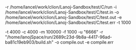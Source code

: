 -r
/home/lancel/work/clion/Lanoj-Sandbox/test/C/run
-i
/home/lancel/work/clion/Lanoj-Sandbox/test/C/test.in
-o
/home/lancel/work/clion/Lanoj-Sandbox/test/C/test.out
-e
/home/lancel/work/clion/Lanoj-Sandbox/test/C/test.err
-t
1000




-t 4000 -c 4000 -m 100000 -f 1000 -u "6666" -r "/home/lanojSpace/run/2689c23d-9b8a-4417-96ad-ba81c19eb903/build.sh" -o compile.out -e compile.err